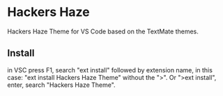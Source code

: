 # Hackers Haze

Hackers Haze Theme for VS Code based on the TextMate themes.

## Install
in VSC press F1, search "ext install" followed by extension name, in this case: "ext install Hackers Haze Theme" without the ">".
Or ">ext install", enter, search "Hackers Haze Theme".

